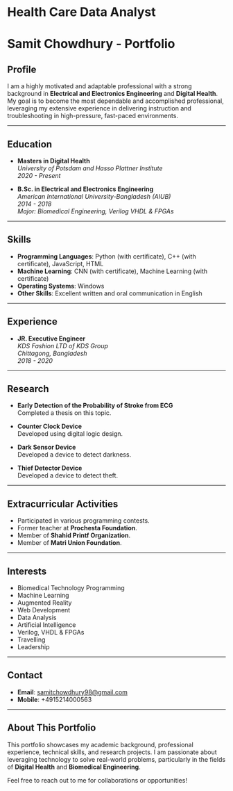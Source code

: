 # Health Care Data Analyst 
# Samit Chowdhury - Portfolio

## Profile
I am a highly motivated and adaptable professional with a strong background in **Electrical and Electronics Engineering** and **Digital Health**. My goal is to become the most dependable and accomplished professional, leveraging my extensive experience in delivering instruction and troubleshooting in high-pressure, fast-paced environments.

---

## Education
- **Masters in Digital Health**  
  *University of Potsdam and Hasso Plattner Institute*  
  *2020 - Present*

- **B.Sc. in Electrical and Electronics Engineering**  
  *American International University-Bangladesh (AIUB)*  
  *2014 - 2018*  
  *Major: Biomedical Engineering, Verilog VHDL & FPGAs*

---

## Skills
- **Programming Languages**: Python (with certificate), C++ (with certificate), JavaScript, HTML
- **Machine Learning**: CNN (with certificate), Machine Learning (with certificate)
- **Operating Systems**: Windows
- **Other Skills**: Excellent written and oral communication in English

---

## Experience
- **JR. Executive Engineer**  
  *KDS Fashion LTD of KDS Group*  
  *Chittagong, Bangladesh*  
  *2018 - 2020*

---

## Research
- **Early Detection of the Probability of Stroke from ECG**  
  Completed a thesis on this topic.

- **Counter Clock Device**  
  Developed using digital logic design.

- **Dark Sensor Device**  
  Developed a device to detect darkness.

- **Thief Detector Device**  
  Developed a device to detect theft.

---

## Extracurricular Activities
- Participated in various programming contests.
- Former teacher at **Prochesta Foundation**.
- Member of **Shahid Printf Organization**.
- Member of **Matri Union Foundation**.

---

## Interests
- Biomedical Technology Programming
- Machine Learning
- Augmented Reality
- Web Development
- Data Analysis
- Artificial Intelligence
- Verilog, VHDL & FPGAs
- Travelling
- Leadership

---

## Contact
- **Email**: [samitchowdhury98@gmail.com](mailto:samitchowdhury98@gmail.com)
- **Mobile**: +4915214000563

---

## About This Portfolio
This portfolio showcases my academic background, professional experience, technical skills, and research projects. I am passionate about leveraging technology to solve real-world problems, particularly in the fields of **Digital Health** and **Biomedical Engineering**.

Feel free to reach out to me for collaborations or opportunities!
